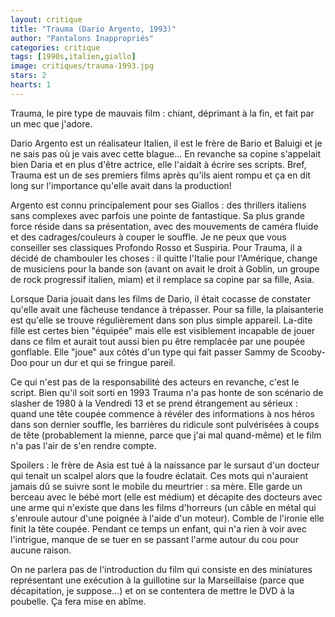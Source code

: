 ```yaml
---
layout: critique
title: "Trauma (Dario Argento, 1993)"
author: "Pantalons Inappropriés"
categories: critique
tags: [1990s,italien,giallo]
image: critiques/trauma-1993.jpg
stars: 2
hearts: 1
---
```


Trauma, le pire type de mauvais film : chiant, déprimant à la fin, et fait par un mec que j'adore.

Dario Argento est un réalisateur Italien, il est le frère de Bario et Baluigi et je ne sais pas où je vais avec cette blague... En revanche sa copine s'appelait bien Daria et en plus d'être actrice, elle l'aidait à écrire ses scripts. Bref, Trauma est un de ses premiers films après qu'ils aient rompu et ça en dit long sur l'importance qu'elle avait dans la production!

Argento est connu principalement pour ses Giallos : des thrillers italiens sans complexes avec parfois une pointe de fantastique. Sa plus grande force réside dans sa présentation, avec des mouvements de caméra fluide et des cadrages/couleurs à couper le souffle. Je ne peux que vous conseiller ses classiques Profondo Rosso et Suspiria. Pour Trauma, il a décidé de chambouler les choses : il quitte l'Italie pour l'Amérique, change de musiciens pour la bande son (avant on avait le droit à Goblin, un groupe de rock progressif italien, miam) et il remplace sa copine par sa fille, Asia.

Lorsque Daria jouait dans les films de Dario, il était cocasse de constater qu'elle avait une fâcheuse tendance à trépasser. Pour sa fille, la plaisanterie est qu'elle se trouve régulièrement dans son plus simple appareil. La-dite fille est certes bien "équipée" mais elle est visiblement incapable de jouer dans ce film et aurait tout aussi bien pu être remplacée par une poupée gonflable. Elle "joue" aux côtés d'un type qui fait passer Sammy de Scooby-Doo pour un dur et qui se fringue pareil.

Ce qui n'est pas de la responsabilité des acteurs en revanche, c'est le script. Bien qu'il soit sorti en 1993 Trauma n'a pas honte de son scénario de slasher de 1980 à la Vendredi 13 et se prend étrangement au sérieux : quand une tête coupée commence à révéler des informations à nos héros dans son dernier souffle, les barrières du ridicule sont pulvérisées à coups de tête (probablement la mienne, parce que j'ai mal quand-même) et le film n'a pas l'air de s'en rendre compte.

Spoilers : le frère de Asia est tué à la naissance par le sursaut d'un docteur qui tenait un scalpel alors que la foudre éclatait. Ces mots qui n'auraient jamais dû se suivre sont le mobile du meurtrier : sa mère. Elle garde un berceau avec le bébé mort (elle est médium) et décapite des docteurs avec une arme qui n'existe que dans les films d'horreurs (un câble en métal qui s'enroule autour d'une poignée à l'aide d'un moteur). Comble de l'ironie elle finit la tête coupée. Pendant ce temps un enfant, qui n'a rien à voir avec l'intrigue, manque de se tuer en se passant l'arme autour du cou pour aucune raison.

On ne parlera pas de l'introduction du film qui consiste en des miniatures représentant une exécution à la guillotine sur la Marseillaise (parce que décapitation, je suppose...) et on se contentera de mettre le DVD à la poubelle. Ça fera mise en abîme.

